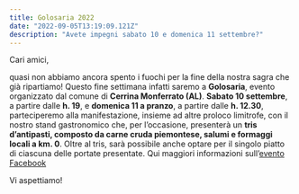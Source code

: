 ```yaml
---
title: Golosaria 2022
date: "2022-09-05T13:19:09.121Z"
description: "Avete impegni sabato 10 e domenica 11 settembre?"
---
```


Cari amici, 

quasi non abbiamo ancora spento i fuochi per la fine della nostra sagra che già ripartiamo! Questo fine settimana infatti saremo a **Golosaria**, evento organizzato dal comune di **Cerrina Monferrato (AL)**. **Sabato 10 settembre**, a partire dalle **h. 19**, e **domenica 11 a pranzo**, a partire dalle **h. 12.30**, parteciperemo alla manifestazione, insieme ad altre proloco limitrofe, con il nostro stand gastronomico che, per l’occasione, presenterà un **tris d’antipasti, composto da carne cruda piemontese, salumi e formaggi locali a km. 0**. Oltre al tris, sarà possibile anche optare per il singolo piatto di ciascuna delle portate presentate. Qui maggiori informazioni sull’[evento Facebook](https://www.facebook.com/events/2968296603467832)

Vi aspettiamo! 